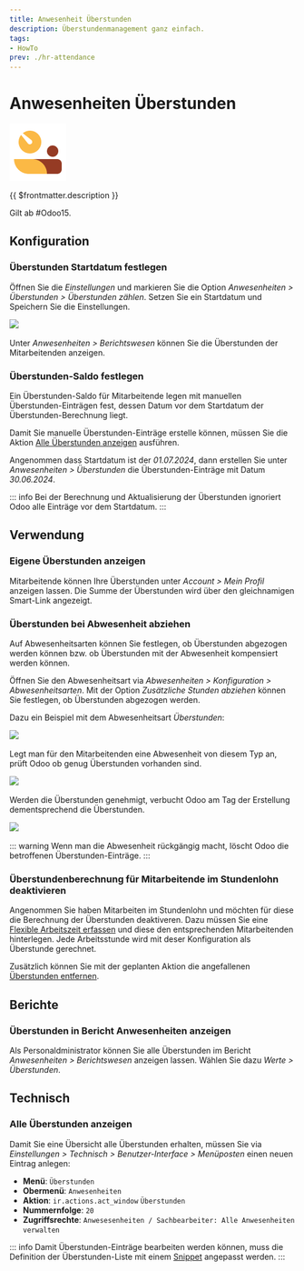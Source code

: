 ```yaml
---
title: Anwesenheit Überstunden
description: Überstundenmanagement ganz einfach.
tags:
- HowTo
prev: ./hr-attendance
---
```


# Anwesenheiten Überstunden
![icons_odoo_hr_attendance](attachments/icons_odoo_hr_attendance.png)

{{ $frontmatter.description }}

Gilt ab #Odoo15.

## Konfiguration

### Überstunden Startdatum festlegen

Öffnen Sie die *Einstellungen* und markieren Sie die Option *Anwesenheiten > Überstunden > Überstunden zählen*. Setzen Sie ein Startdatum und Speichern Sie die Einstellungen.

![](attachments/Anwesenheiten%20Überstunden.png)

Unter *Anwesenheiten > Berichtswesen* können Sie die Überstunden der Mitarbeitenden anzeigen.

### Überstunden-Saldo festlegen

Ein Überstunden-Saldo für Mitarbeitende legen mit manuellen Überstunden-Einträgen fest, dessen Datum vor dem Startdatum der Überstunden-Berechnung liegt.

Damit Sie manuelle Überstunden-Einträge erstelle können, müssen Sie die Aktion [Alle Überstunden anzeigen](#Alle%20Überstunden%20anzeigen) ausführen.

Angenommen dass Startdatum ist der *01.07.2024*, dann erstellen Sie unter *Anwesenheiten > Überstunden* die Überstunden-Einträge mit Datum *30.06.2024*.

::: info
Bei der Berechnung und Aktualisierung der Überstunden ignoriert Odoo alle Einträge vor dem Startdatum.
:::

## Verwendung

### Eigene Überstunden anzeigen

Mitarbeitende können Ihre Überstunden unter *Account > Mein Profil* anzeigen lassen. Die Summe der Überstunden wird über den gleichnamigen Smart-Link angezeigt.

### Überstunden bei Abwesenheit abziehen

Auf Abwesenheitsarten können Sie festlegen, ob Überstunden abgezogen werden können bzw. ob Überstunden mit der Abwesenheit kompensiert werden können.

Öffnen Sie den Abwesenheitsart via *Abwesenheiten > Konfiguration > Abwesenheitsarten*. Mit der Option *Zusätzliche Stunden abziehen* können Sie festlegen, ob Überstunden abgezogen werden.

Dazu ein Beispiel mit dem Abwesenheitsart *Überstunden*:

![](attachments/Anwesenheiten%20Überstunden%20Abwesenheitsart.png)

Legt man für den Mitarbeitenden eine Abwesenheit von diesem Typ an, prüft Odoo ob genug Überstunden vorhanden sind.

![](attachments/Anwesenheiten%20Überstunden%20Abwesenheit.png)

Werden die Überstunden genehmigt, verbucht Odoo am Tag der Erstellung dementsprechend die Überstunden.

![](attachments/Anwesenheiten%20Überstunden%20kompensiert.png)

::: warning
Wenn man die Abwesenheit rückgängig macht, löscht Odoo die betroffenen Überstunden-Einträge.
:::

### Überstundenberechnung für Mitarbeitende im Stundenlohn deaktivieren

Angenommen Sie haben Mitarbeiten im Stundenlohn und möchten für diese die Berechnung der Überstunden deaktiveren. Dazu müssen Sie eine [Flexible Arbeitszeit erfassen](HR.md#Flexible%20Arbeitszeit%20erfassen) und diese den entsprechenden Mitarbeitenden hinterlegen. Jede Arbeitsstunde wird mit deser Konfiguration als Überstunde gerechnet.

Zusätzlich können Sie mit der geplanten Aktion die angefallenen [Überstunden entfernen](HR%20Attendance%20Actions.md#Überstunden%20entfernen).

## Berichte

### Überstunden in Bericht Anwesenheiten anzeigen

Als Personaldministrator können Sie alle Überstunden im Bericht *Anwesenheiten > Berichtswesen* anzeigen lassen. Wählen Sie dazu *Werte > Überstunden*.

## Technisch

### Alle Überstunden anzeigen

Damit Sie eine Übersicht alle Überstunden erhalten, müssen Sie via *Einstellungen > Technisch > Benutzer-Interface > Menüposten* einen neuen Eintrag anlegen:

* **Menü**: `Überstunden`
* **Obermenü**: `Anwesenheiten`
* **Aktion**: `ir.actions.act_window` `Überstunden`
* **Nummernfolge**: `20`
* **Zugriffsrechte**: `Anwesesenheiten / Sachbearbeiter: Alle Anwesenheiten verwalten`

::: info
Damit Überstunden-Einträge bearbeiten werden können, muss die Definition der Überstunden-Liste mit einem [Snippet](Development%20Snippets.md) angepasst werden.
:::